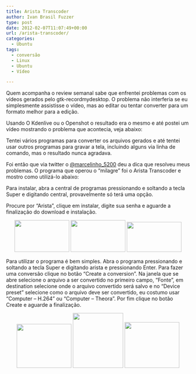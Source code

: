 ```yaml
---
title: Arista Transcoder
author: Ivan Brasil Fuzzer
type: post
date: 2012-02-07T11:07:49+00:00
url: /arista-transcoder/
categories:
  - Ubuntu
tags:
  - conversão
  - Linux
  - Ubuntu
  - Vídeo

---
```

Quem acompanha o review semanal sabe que enfrentei problemas com os vídeos gerados pelo gtk-recordmydesktop. O problema não interferia se eu simplesmente assistisse o vídeo, mas ao editar ou tentar converter para um formato melhor para a edição.

Usando O Kdenlive ou o Openshot o resultado era o mesmo e até postei um vídeo mostrando o problema que acontecia, veja abaixo:

<p style="text-align: center;">
</p>

Tentei vários programas para converter os arquivos gerados e até tentei usar outros programas para gravar a tela, incluindo alguns via linha de comando, mas o resultado nunca agradava.

Foi então que via twitter o [@marcelinho_5200][1] deu a dica que resolveu meus problemas. O programa que operou o &#8220;milagre&#8221; foi o Arista Transcoder e mostro como utilizá-lo abaixo:

Para instalar, abra a central de programas pressionando e soltando a tecla Super e digitando central, provavelmente só terá uma opção.

Procure por &#8220;Arista&#8221;, clique em instalar, digite sua senha e aguarde a finalização do download e instalação.

<p style="text-align: center;">
  <a href="http://www.ubuntero.com.br/wp-content/uploads/2012/02/Captura-de-tela-em-2012-02-07-080738.png"><img class="alignnone size-thumbnail wp-image-3225" title="Captura de tela em 2012-02-07 08:07:38" src="http://www.ubuntero.com.br/wp-content/uploads/2012/02/Captura-de-tela-em-2012-02-07-080738-150x87.png" alt="" width="150" height="87" /></a> <a href="http://www.ubuntero.com.br/wp-content/uploads/2012/02/Captura-de-tela-em-2012-02-07-080808.png"><img class="alignnone size-thumbnail wp-image-3226" title="Captura de tela em 2012-02-07 08:08:08" src="http://www.ubuntero.com.br/wp-content/uploads/2012/02/Captura-de-tela-em-2012-02-07-080808-150x87.png" alt="" width="150" height="87" /></a> <a href="http://www.ubuntero.com.br/wp-content/uploads/2012/02/Captura-de-tela-em-2012-02-07-080823.png"><img class="alignnone size-thumbnail wp-image-3227" title="Captura de tela em 2012-02-07 08:08:23" src="http://www.ubuntero.com.br/wp-content/uploads/2012/02/Captura-de-tela-em-2012-02-07-080823-150x82.png" alt="" width="150" height="82" /></a>
</p>

<p style="text-align: left;">
  Para utilizar o programa é bem simples. Abra o programa pressionando e soltando a tecla Super e digitando arista e pressionando Enter. Para fazer uma conversão clique no botão &#8220;Create a conversion&#8221;. Na janela que se abre selecione o arquivo a ser convertido no primeiro campo, &#8220;Fonte&#8221;, em destination selecione onde o arquivo convertido será salvo e no &#8220;Device preset&#8221; selecione como o arquivo deve ser convertido, eu costumo usar &#8220;Computer &#8211; H.264&#8221; ou &#8220;Computer &#8211; Theora&#8221;. Por fim clique no botão Create e aguarde a finalização.
</p>

<p style="text-align: center;">
  <a href="http://www.ubuntero.com.br/wp-content/uploads/2012/02/Captura-de-tela-em-2012-02-07-081030.png"><img class="alignnone size-thumbnail wp-image-3228" title="Captura de tela em 2012-02-07 08:10:30" src="http://www.ubuntero.com.br/wp-content/uploads/2012/02/Captura-de-tela-em-2012-02-07-081030-150x120.png" alt="" width="150" height="120" /></a> <a href="http://www.ubuntero.com.br/wp-content/uploads/2012/02/Captura-de-tela-em-2012-02-07-081519.png"><img class="alignnone size-thumbnail wp-image-3229" title="Captura de tela em 2012-02-07 08:15:19" src="http://www.ubuntero.com.br/wp-content/uploads/2012/02/Captura-de-tela-em-2012-02-07-081519-138x150.png" alt="" width="138" height="150" /></a> <a href="http://www.ubuntero.com.br/wp-content/uploads/2012/02/Captura-de-tela-em-2012-02-07-081641.png"><img class="alignnone size-thumbnail wp-image-3230" title="Captura de tela em 2012-02-07 08:16:41" src="http://www.ubuntero.com.br/wp-content/uploads/2012/02/Captura-de-tela-em-2012-02-07-081641-150x125.png" alt="" width="150" height="125" /></a>
</p>

 [1]: http://twitter.com/marcelinho_5200